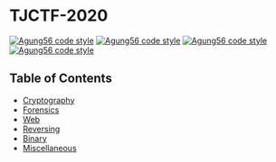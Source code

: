# TJCTF-2020
[![Agung56 code style](https://img.shields.io/badge/Author-Agung56-a6e3e9)](https://github.com/agung56)
[![Agung56 code style](https://img.shields.io/badge/Name-Agung%20Mulyono-00adb5)](https://github.com/agung56)
[![Agung56 code style](https://img.shields.io/badge/NRP-05311840000035-393e46)](https://github.com/agung56)
[![Agung56 code style](https://img.shields.io/badge/Lecturers-Mr.%20Ridho%20Rahman%20Hariadi,%20S.Kom.,%20M.Sc.-222831)](https://github.com/agung56)


## Table of Contents
* [Cryptography](https://github.com/agung56/TJCTF-2020-Bussyma-EAS-KWA/tree/master/Cryptography)
* [Forensics](https://github.com/agung56/TJCTF-2020-Bussyma-EAS-KWA/tree/master/Forensics)
* [Web](https://github.com/agung56/TJCTF-2020-Bussyma-EAS-KWA/tree/master/Web)
* [Reversing](https://github.com/agung56/TJCTF-2020-Bussyma-EAS-KWA/tree/master/Reversing)
* [Binary](https://github.com/agung56/TJCTF-2020-Bussyma-EAS-KWA/tree/master/Binary)
* [Miscellaneous](https://github.com/agung56/TJCTF-2020-Bussyma-EAS-KWA/tree/master/Miscellaneous)
